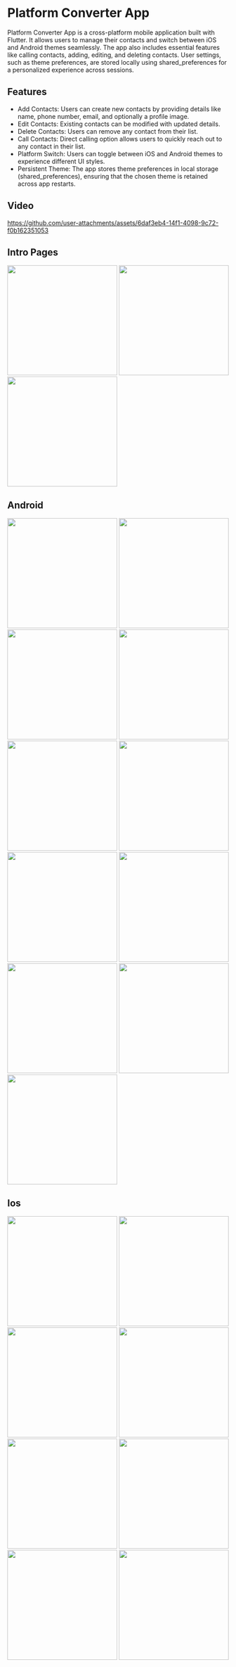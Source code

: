 # Platform Converter App 
Platform Converter App is a cross-platform mobile application built with Flutter. It allows users to manage their contacts and switch between iOS and Android themes seamlessly. The app also includes essential features like calling contacts, adding, editing, and deleting contacts. User settings, such as theme preferences, are stored locally using shared_preferences for a personalized experience across sessions.

## Features

- Add Contacts: Users can create new contacts by providing details like name, phone number, email, and optionally a profile image.
- Edit Contacts: Existing contacts can be modified with updated details.
- Delete Contacts: Users can remove any contact from their list.
- Call Contacts: Direct calling option allows users to quickly reach out to any contact in their list.
- Platform Switch: Users can toggle between iOS and Android themes to experience different UI styles.
- Persistent Theme: The app stores theme preferences in local storage (shared_preferences), ensuring that the chosen theme is retained across app restarts.

## Video 


https://github.com/user-attachments/assets/6daf3eb4-14f1-4098-9c72-f0b162351053


## Intro Pages
<img src = "https://github.com/user-attachments/assets/d6fa1daa-bab5-44c1-bda0-fe7995bfab58" width = "250">
<img src = "https://github.com/user-attachments/assets/5ecd9f1a-5012-4962-9f6b-af8faa8470d6" width = "250">
<img src = "https://github.com/user-attachments/assets/fc05da52-896f-43fb-b193-9a2ec9d44dc6" width = "250">


## Android  
<img src = "https://github.com/user-attachments/assets/fe20744b-d7f9-451a-a129-e93649aee6e7" width = "250">
<img src = "https://github.com/user-attachments/assets/a32daff2-9544-4b2e-a017-5af6a9601f45" width = "250">
<img src = "https://github.com/user-attachments/assets/2e8d54d9-780b-4742-b4dd-f5222d1af024" width = "250">
<img src = "https://github.com/user-attachments/assets/baf0be5e-18d1-4120-a602-2ec6db3463fa" width = "250">
<img src = "https://github.com/user-attachments/assets/a41012ad-0fff-4035-befc-e8731d454a09" width = "250">
<img src = "https://github.com/user-attachments/assets/2445b12d-c767-4923-8beb-7a87a740277e" width = "250">
<img src = "https://github.com/user-attachments/assets/a2ded24f-f995-44e2-8c6d-f0923995af21" width = "250">
<img src = "https://github.com/user-attachments/assets/bad909a2-3ee3-426b-a0be-db2cde97b3aa" width = "250">
<img src = "https://github.com/user-attachments/assets/15fe4ee8-af32-413b-9e7b-fcf18e253026" width = "250">
<img src = "https://github.com/user-attachments/assets/3c434d3a-395a-4c3d-a34c-8df221d2b219" width = "250">
<img src = "https://github.com/user-attachments/assets/290e50a6-a3fd-427f-ab18-40cc361bbf85" width = "250">


## Ios  
<img src = "https://github.com/user-attachments/assets/c28bc2e6-29f1-4ac0-bdd8-128d645a11b1" width = "250">
<img src = "https://github.com/user-attachments/assets/287d2430-1e0a-477d-af67-ca13d04aa858" width = "250">
<img src = "https://github.com/user-attachments/assets/22533de8-a095-4794-a584-cfefcc8e64ac" width = "250">
<img src = "https://github.com/user-attachments/assets/b0d7ed11-6915-44c0-b8d0-8e2d0033e325" width = "250">
<img src = "https://github.com/user-attachments/assets/8915d93f-6368-471b-aef4-3e639928f9df" width = "250">
<img src = "https://github.com/user-attachments/assets/2811107a-028d-4247-a67c-24de6bd0d5dd" width = "250">
<img src = "https://github.com/user-attachments/assets/06f9851c-8538-4b3b-bd14-3f312fb98c90" width = "250">
<img src = "https://github.com/user-attachments/assets/ac0243db-42c6-4aea-9858-e77907de5a7e" width = "250">


